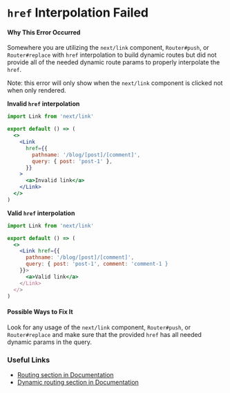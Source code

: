 # `href` Interpolation Failed

#### Why This Error Occurred

Somewhere you are utilizing the `next/link` component, `Router#push`, or `Router#replace` with `href` interpolation to build dynamic routes but did not provide all of the needed dynamic route params to properly interpolate the `href`.

Note: this error will only show when the `next/link` component is clicked not when only rendered.

**Invalid `href` interpolation**

```jsx
import Link from 'next/link'

export default () => (
  <>
    <Link
      href={{
        pathname: '/blog/[post]/[comment]',
        query: { post: 'post-1' },
      }}
    >
      <a>Invalid link</a>
    </Link>
  </>
)
```

**Valid `href` interpolation**

```jsx
import Link from 'next/link'

export default () => (
  <>
    <Link href={{
      pathname: '/blog/[post]/[comment]',
      query: { post: 'post-1', comment: 'comment-1 }
    }}>
      <a>Valid link</a>
    </Link>
  </>
)
```

#### Possible Ways to Fix It

Look for any usage of the `next/link` component, `Router#push`, or `Router#replace` and make sure that the provided `href` has all needed dynamic params in the query.

### Useful Links

- [Routing section in Documentation](https://nextjs.org/docs/routing/introduction)
- [Dynamic routing section in Documentation](https://nextjs.org/docs/routing/dynamic-routes)
